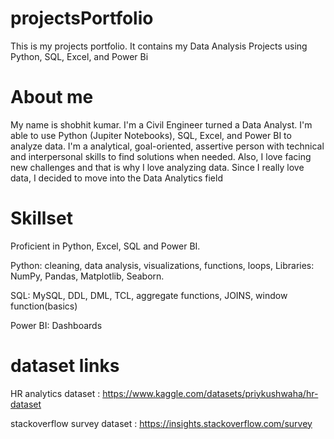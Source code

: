 # projectsPortfolio
This is my projects portfolio. It contains my Data Analysis Projects using Python, SQL, Excel, and Power Bi

# About me
My name is shobhit kumar. I'm a Civil Engineer turned a Data Analyst. I'm able to use Python (Jupiter Notebooks), SQL, Excel, and Power BI to analyze data. I'm a analytical, goal-oriented, assertive person with technical and interpersonal skills to find solutions when needed. Also, I love facing new challenges and that is why I love analyzing data. Since I really love data, I decided to move into the Data Analytics field

# Skillset
Proficient in Python, Excel, SQL and Power BI.

Python: cleaning, data analysis, visualizations, functions, loops, Libraries: NumPy, Pandas, Matplotlib, Seaborn.

SQL: MySQL, DDL, DML, TCL, aggregate functions, JOINS, window function(basics)

Power BI: Dashboards

# dataset links
HR analytics dataset : https://www.kaggle.com/datasets/priykushwaha/hr-dataset

stackoverflow survey dataset : https://insights.stackoverflow.com/survey


